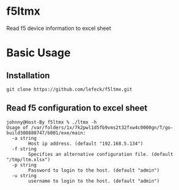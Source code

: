 # f5ltmx
Read f5 device information to excel sheet

# Basic Usage
## Installation
```cgo
git clone https://github.com/lefeck/f5ltmx.git
```
## Read f5 configuration to excel sheet
```cgo
johnny@Host-By f5ltmx % ./ltmx -h
Usage of /var/folders/1x/7k2pwl1d5fb9vms2t32fxw4c0000gn/T/go-build308880747/b001/exe/main:
  -a string
        Host ip address. (default "192.168.5.134")
  -f string
        Specifies an alternative configuration file. (default "/tmp/ltm.xlsx")
  -p string
        Password to login to the host. (default "admin")
  -u string
        username to login to the host. (default "admin")
```
